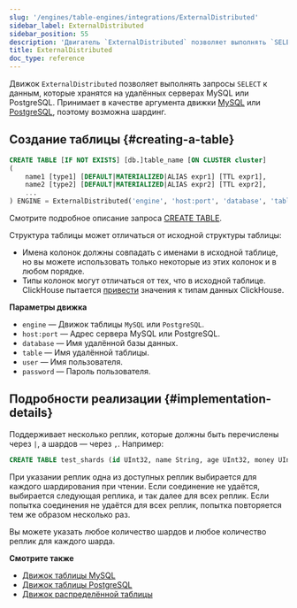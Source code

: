 ```yaml
---
slug: '/engines/table-engines/integrations/ExternalDistributed'
sidebar_label: ExternalDistributed
sidebar_position: 55
description: 'Двигатель `ExternalDistributed` позволяет выполнять `SELECT` запросы'
title: ExternalDistributed
doc_type: reference
---
```

Движок `ExternalDistributed` позволяет выполнять запросы `SELECT` к данным, которые хранятся на удалённых серверах MySQL или PostgreSQL. Принимает в качестве аргумента движки [MySQL](../../../engines/table-engines/integrations/mysql.md) или [PostgreSQL](../../../engines/table-engines/integrations/postgresql.md), поэтому возможна шардинг.

## Создание таблицы {#creating-a-table}

```sql
CREATE TABLE [IF NOT EXISTS] [db.]table_name [ON CLUSTER cluster]
(
    name1 [type1] [DEFAULT|MATERIALIZED|ALIAS expr1] [TTL expr1],
    name2 [type2] [DEFAULT|MATERIALIZED|ALIAS expr2] [TTL expr2],
    ...
) ENGINE = ExternalDistributed('engine', 'host:port', 'database', 'table', 'user', 'password');
```

Смотрите подробное описание запроса [CREATE TABLE](/sql-reference/statements/create/table).

Структура таблицы может отличаться от исходной структуры таблицы:

- Имена колонок должны совпадать с именами в исходной таблице, но вы можете использовать только некоторые из этих колонок и в любом порядке.
- Типы колонок могут отличаться от тех, что в исходной таблице. ClickHouse пытается [привести](/sql-reference/functions/type-conversion-functions#cast) значения к типам данных ClickHouse.

**Параметры движка**

- `engine` — Движок таблицы `MySQL` или `PostgreSQL`.
- `host:port` — Адрес сервера MySQL или PostgreSQL.
- `database` — Имя удалённой базы данных.
- `table` — Имя удалённой таблицы.
- `user` — Имя пользователя.
- `password` — Пароль пользователя.

## Подробности реализации {#implementation-details}

Поддерживает несколько реплик, которые должны быть перечислены через `|`, а шардов — через `,`. Например:

```sql
CREATE TABLE test_shards (id UInt32, name String, age UInt32, money UInt32) ENGINE = ExternalDistributed('MySQL', `mysql{1|2}:3306,mysql{3|4}:3306`, 'clickhouse', 'test_replicas', 'root', 'clickhouse');
```

При указании реплик одна из доступных реплик выбирается для каждого шардирования при чтении. Если соединение не удаётся, выбирается следующая реплика, и так далее для всех реплик. Если попытка соединения не удаётся для всех реплик, попытка повторяется тем же образом несколько раз.

Вы можете указать любое количество шардов и любое количество реплик для каждого шарда.

**Смотрите также**

- [Движок таблицы MySQL](../../../engines/table-engines/integrations/mysql.md)
- [Движок таблицы PostgreSQL](../../../engines/table-engines/integrations/postgresql.md)
- [Движок распределённой таблицы](../../../engines/table-engines/special/distributed.md)